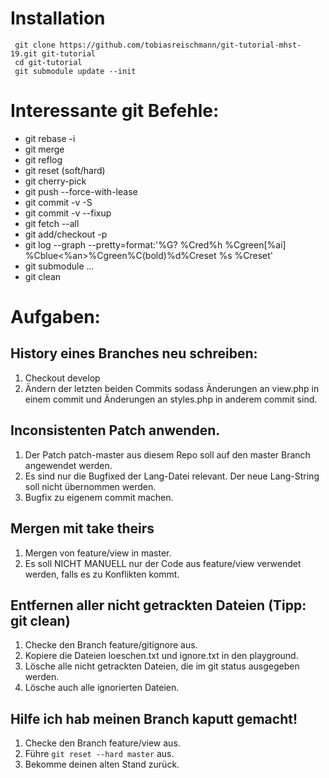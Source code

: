 # Installation

```
 git clone https://github.com/tobiasreischmann/git-tutorial-mhst-19.git git-tutorial
 cd git-tutorial
 git submodule update --init
```
 
# Interessante git Befehle:
 - git rebase -i
 - git merge
 - git reflog
 - git reset (soft/hard)
 - git cherry-pick
 - git push --force-with-lease
 - git commit -v -S
 - git commit -v --fixup <commit-id>
 - git fetch --all
 - git add/checkout -p
 - git log --graph --pretty=format:'%G? %Cred%h %Cgreen[%ai] %Cblue<%an>%Cgreen%C(bold)%d%Creset %s %Creset'
 - git submodule ...
 - git clean

# Aufgaben:

## History eines Branches neu schreiben:
 1. Checkout develop
 2. Ändern der letzten beiden Commits sodass Änderungen an view.php in einem commit und Änderungen an styles.php in anderem commit sind.

## Inconsistenten Patch anwenden.
 1. Der Patch patch-master aus diesem Repo soll auf den master Branch angewendet werden.
 2. Es sind nur die Bugfixed der Lang-Datei relevant. Der neue Lang-String soll nicht übernommen werden.
 3. Bugfix zu eigenem commit machen.

## Mergen mit take theirs
 1. Mergen von feature/view in master.
 2. Es soll NICHT MANUELL nur der Code aus feature/view verwendet werden, falls es zu Konflikten kommt.

## Entfernen aller nicht getrackten Dateien (Tipp: git clean)
 1. Checke den Branch feature/gitignore aus.
 2. Kopiere die Dateien loeschen.txt und ignore.txt in den playground.
 3. Lösche alle nicht getrackten Dateien, die im git status ausgegeben werden.
 4. Lösche auch alle ignorierten Dateien.

## Hilfe ich hab meinen Branch kaputt gemacht!
 1. Checke den Branch feature/view aus.
 2. Führe `git reset --hard master` aus.
 3. Bekomme deinen alten Stand zurück.
